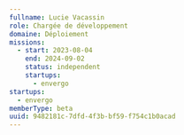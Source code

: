 ```yaml
---
fullname: Lucie Vacassin
role: Chargée de développement
domaine: Déploiement
missions:
  - start: 2023-08-04
    end: 2024-09-02
    status: independent
    startups:
      - envergo
startups:
  - envergo
memberType: beta
uuid: 9482181c-7dfd-4f3b-bf59-f754c1b0acad
---
```

